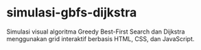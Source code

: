 # simulasi-gbfs-dijkstra
Simulasi visual algoritma Greedy Best-First Search dan Dijkstra menggunakan grid interaktif berbasis HTML, CSS, dan JavaScript.
